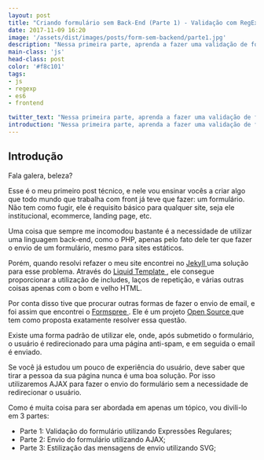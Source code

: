 ```yaml
---
layout: post
title: "Criando formulário sem Back-End (Parte 1) - Validação com RegExp"
date: 2017-11-09 16:20
image: '/assets/dist/images/posts/form-sem-backend/parte1.jpg'
description: "Nessa primeira parte, aprenda a fazer uma validação de formulário dinâmida utilizando Expressões Regulares"
main-class: 'js'
head-class: post
color: '#f8c101'
tags:
- js
- regexp
- es6
- frontend

twitter_text: "Nessa primeira parte, aprenda a fazer uma validação de formulário dinâmida utilizando Expressões Regulares"
introduction: "Nessa primeira parte, aprenda a fazer uma validação de formulário dinâmida utilizando Expressões Regulares."
---
```


## Introdução

Fala galera, beleza?

Esse é o meu primeiro post técnico, e nele vou ensinar vocês a criar algo que todo mundo que trabalha com front já teve que fazer: um formulário. Não tem como fugir, ele é requisito básico para qualquer site, seja ele institucional, ecommerce, landing page, etc.

Uma coisa que sempre me incomodou bastante é a necessidade de utilizar uma linguagem back-end, como o PHP, apenas pelo fato dele ter que fazer o envio de um formulário, mesmo para sites estáticos.

Porém, quando resolvi refazer o meu site encontrei no [Jekyll  <i class="fa fa-share-square-o" aria-hidden="true"></i>](https://jekyllrb.com/) uma solução para esse problema. Através do [Liquid Template  <i class="fa fa-share-square-o" aria-hidden="true"></i>](https://github.com/Shopify/liquid/wiki), ele consegue proporcionar a utilização de includes, laços de repetição, e várias outras coisas apenas com o bom e velho HTML.

Por conta disso tive que procurar outras formas de fazer o envio de email, e foi assim que encontrei o [Formspree  <i class="fa fa-share-square-o" aria-hidden="true"></i>](https://formspree.io/). Ele é um projeto [Open Source <i class="fa fa-share-square-o" aria-hidden="true"></i>](https://github.com/formspree/formspree) que tem como proposta exatamente resolver essa questão.

Existe uma forma padrão de utilizar ele, onde, após submetido o formulário, o usuário é redirecionado para uma página anti-spam, e em seguida o email é enviado.

Se você já estudou um pouco de experiência do usuário, deve saber que tirar a pessoa da sua página nunca é uma boa solução. Por isso utilizaremos AJAX para fazer o envio do formulário sem a necessidade de redirecionar o usuário.

Como é muita coisa para ser abordada em apenas um tópico, vou divili-lo em 3 partes:

- Parte 1: Validação do formulário utilizando Expressões Regulares;
- Parte 2: Envio do formulário utilizando AJAX;
- Parte 3: Estilização das mensagens de envio utilizando SVG;




